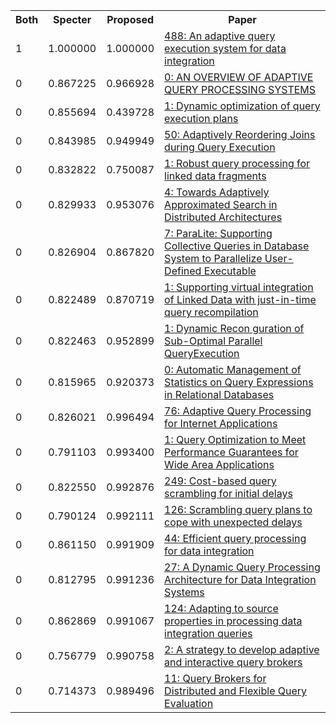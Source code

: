 <html><table><tr>
<th>Both</th>
<th>Specter</th>
<th>Proposed</th>
<th>Paper</th>
</tr>
<tr>
<td>1</td>
<td>1.000000</td>
<td>1.000000</td>
<td><a href="https://www.semanticscholar.org/paper/6bddc4ddeac923349922498e65f3857205e76ad1">488: An adaptive query execution system for data integration</a></td>
</tr>
<tr>
<td>0</td>
<td>0.867225</td>
<td>0.966928</td>
<td><a href="https://www.semanticscholar.org/paper/7dd1c2e3b7b2dce57bc73ea4c9251406508b8db0">0: AN OVERVIEW OF ADAPTIVE QUERY PROCESSING SYSTEMS</a></td>
</tr>
<tr>
<td>0</td>
<td>0.855694</td>
<td>0.439728</td>
<td><a href="https://www.semanticscholar.org/paper/fa86c8940a40faaaa46d02ecfdc62fd02955cbfe">1: Dynamic optimization of query execution plans</a></td>
</tr>
<tr>
<td>0</td>
<td>0.843985</td>
<td>0.949949</td>
<td><a href="https://www.semanticscholar.org/paper/5bec8858e9be0084f694149d2d5a253ab9d0a8d2">50: Adaptively Reordering Joins during Query Execution</a></td>
</tr>
<tr>
<td>0</td>
<td>0.832822</td>
<td>0.750087</td>
<td><a href="https://www.semanticscholar.org/paper/a2b5099b6cf41b8ee9c960472d50a864fb4a9984">1: Robust query processing for linked data fragments</a></td>
</tr>
<tr>
<td>0</td>
<td>0.829933</td>
<td>0.953076</td>
<td><a href="https://www.semanticscholar.org/paper/250fc934c1070db1922cca5a6d91566c91a35337">4: Towards Adaptively Approximated Search in Distributed Architectures</a></td>
</tr>
<tr>
<td>0</td>
<td>0.826904</td>
<td>0.867820</td>
<td><a href="https://www.semanticscholar.org/paper/5227460493942b0e4806086655d6f0b548d59125">7: ParaLite: Supporting Collective Queries in Database System to Parallelize User-Defined Executable</a></td>
</tr>
<tr>
<td>0</td>
<td>0.822489</td>
<td>0.870719</td>
<td><a href="https://www.semanticscholar.org/paper/f4bec6c4fc88de73ba77458c80a63f8a5f6718ec">1: Supporting virtual integration of Linked Data with just-in-time query recompilation</a></td>
</tr>
<tr>
<td>0</td>
<td>0.822463</td>
<td>0.952899</td>
<td><a href="https://www.semanticscholar.org/paper/086d91f00b44a865bfab528e95fdc1fb73edbf91">1: Dynamic Recon guration of Sub-Optimal Parallel QueryExecution</a></td>
</tr>
<tr>
<td>0</td>
<td>0.815965</td>
<td>0.920373</td>
<td><a href="https://www.semanticscholar.org/paper/f72904a46e2e86f49a7ee8bed38eeb377f3948cf">0: Automatic Management of Statistics on Query Expressions in Relational Databases</a></td>
</tr>
<tr>
<td>0</td>
<td>0.826021</td>
<td>0.996494</td>
<td><a href="https://www.semanticscholar.org/paper/61132983757381e71078ba2a76da310f197fea83">76: Adaptive Query Processing for Internet Applications</a></td>
</tr>
<tr>
<td>0</td>
<td>0.791103</td>
<td>0.993400</td>
<td><a href="https://www.semanticscholar.org/paper/6a1f77b7ae843d3d3cf17fc0b2d990432b30b28e">1: Query Optimization to Meet Performance Guarantees for Wide Area Applications</a></td>
</tr>
<tr>
<td>0</td>
<td>0.822550</td>
<td>0.992876</td>
<td><a href="https://www.semanticscholar.org/paper/16f2e5665e2c087be70d560488b616804064a067">249: Cost-based query scrambling for initial delays</a></td>
</tr>
<tr>
<td>0</td>
<td>0.790124</td>
<td>0.992111</td>
<td><a href="https://www.semanticscholar.org/paper/83df2bf69f23520952980a0b002621bf7c666d40">126: Scrambling query plans to cope with unexpected delays</a></td>
</tr>
<tr>
<td>0</td>
<td>0.861150</td>
<td>0.991909</td>
<td><a href="https://www.semanticscholar.org/paper/09b325f4d5f3a1edb13a3d192ec4d54d1dd29773">44: Efficient query processing for data integration</a></td>
</tr>
<tr>
<td>0</td>
<td>0.812795</td>
<td>0.991236</td>
<td><a href="https://www.semanticscholar.org/paper/6943035703ff07a35c2e2b5e1b313e9703bb98a7">27: A Dynamic Query Processing Architecture for Data Integration Systems</a></td>
</tr>
<tr>
<td>0</td>
<td>0.862869</td>
<td>0.991067</td>
<td><a href="https://www.semanticscholar.org/paper/b39bb5af884e39a4dc584b6bc9f305d12eea8607">124: Adapting to source properties in processing data integration queries</a></td>
</tr>
<tr>
<td>0</td>
<td>0.756779</td>
<td>0.990758</td>
<td><a href="https://www.semanticscholar.org/paper/5d365d0cc9c9c02fbafe177816b6738764825b7b">2: A strategy to develop adaptive and interactive query brokers</a></td>
</tr>
<tr>
<td>0</td>
<td>0.714373</td>
<td>0.989496</td>
<td><a href="https://www.semanticscholar.org/paper/38ece89dc0abaf60d78aa49212bba16c95950316">11: Query Brokers for Distributed and Flexible Query Evaluation</a></td>
</tr>
</table></html>

